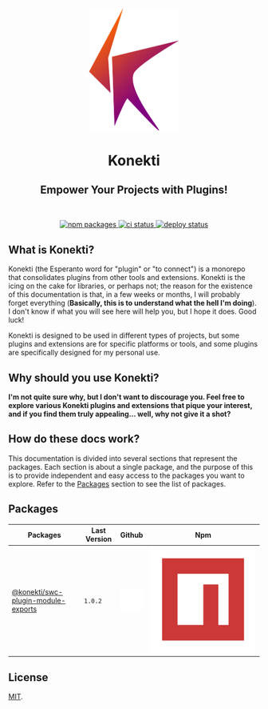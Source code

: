 <p align="center">
    <a href="https://timbo-dev.github.io/konekti/" target="_blank" rel="noopener noreferrer">
        <img width="180" src="docs/public/media/konekti-logo.svg" alt="Konekti logo">
    </a>
    <h1 align="center">
        Konekti
    </h1>
    <h2 align="center">
        Empower Your Projects with Plugins!
    </h2>
</p>
<br/>
<p align="center">
    <a href="https://www.npmjs.com/org/konekti">
        <img src="https://img.shields.io/badge/npm-packages-green" alt="npm packages">
    </a>
    <a href="https://github.com/timbo-dev/konekti/actions/workflows/ci.yml">
        <img src="https://github.com/timbo-dev/konekti/actions/workflows/ci.yml/badge.svg?branch=main" alt="ci status">
    </a>
    <a href="https://github.com/timbo-dev/konekti/actions/workflows/deploy.yml">
        <img src="https://github.com/timbo-dev/konekti/actions/workflows/deploy.yml/badge.svg?branch=main" alt="deploy status">
    </a>
</p>

## What is Konekti?

Konekti (the Esperanto word for "plugin" or "to connect") is a monorepo that consolidates plugins from other tools and extensions. Konekti is the icing on the cake for libraries, or perhaps not; the reason for the existence of this documentation is that, in a few weeks or months, I will probably forget everything (**Basically, this is to understand what the hell I'm doing**). I don't know if what you will see here will help you, but I hope it does. Good luck!

Konekti is designed to be used in different types of projects, but some plugins and extensions are for specific platforms or tools, and some plugins are specifically designed for my personal use.

## Why should you use Konekti?

**I'm not quite sure why, but I don't want to discourage you. Feel free to explore various Konekti plugins and extensions that pique your interest, and if you find them truly appealing... well, why not give it a shot?**

## How do these docs work?

This documentation is divided into several sections that represent the packages. Each section is about a single package, and the purpose of this is to provide independent and easy access to the packages you want to explore. Refer to the [Packages](https://konekti.timbo.me/packages/) section to see the list of packages.

## Packages

| Packages                                                                                                                    | Last Version | Github                                                                                                                                                 | Npm                                                                                                                       |
| --------------------------------------------------------------------------------------------------------------------------- | ------------ | ------------------------------------------------------------------------------------------------------------------------------------------------------ | ------------------------------------------------------------------------------------------------------------------------- |
| [@konekti/swc-plugin-module-exports](https://timbo-dev.github.io/konekti/packages/swc-plugin-module-exports/#konekti-either)| `1.0.2`      | <a href="https://github.com/timbo-dev/konekti/tree/main/packages/swc-plugin-module-exports"><img src="./docs/assets/github.svg" alt="Github Icon"></a> | <a href="https://npmjs.com/package/@konekti/swc-plugin-module-exports"><img src="docs/assets/npm.svg" alt="Npm Icon"></a> |

## License

[MIT](LICENSE).
